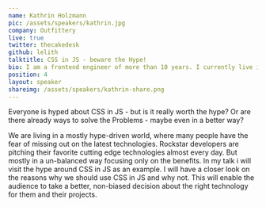 ```yaml
---
name: Kathrin Holzmann
pic: /assets/speakers/kathrin.jpg
company: Outfittery
live: true
twitter: thecakedesk
github: lelith
talktitle: CSS in JS - beware the Hype!
bio: I am a frontend engineer of more than 10 years. I currently live in Berlin where I am also a Mentor for female students. I always want to share my passion about frontend with everyone.
position: 4
layout: speaker
shareimg: /assets/speakers/kathrin-share.png
---
```


Everyone is hyped about CSS in JS - but is it really worth the hype? Or are there already ways to solve the Problems - maybe even in a better way?

We are living in a mostly hype-driven world, where many people have the fear of missing out on the latest technologies. Rockstar developers are pitching their favorite cutting edge technologies almost every day. But mostly in a un-balanced way focusing only on the benefits. In my talk i will visit the hype around CSS in JS as an example. I will have a closer look on the reasons why we should use CSS in JS and why not. This will enable the audience to take a better, non-biased decision about the right technology for them and their projects.
